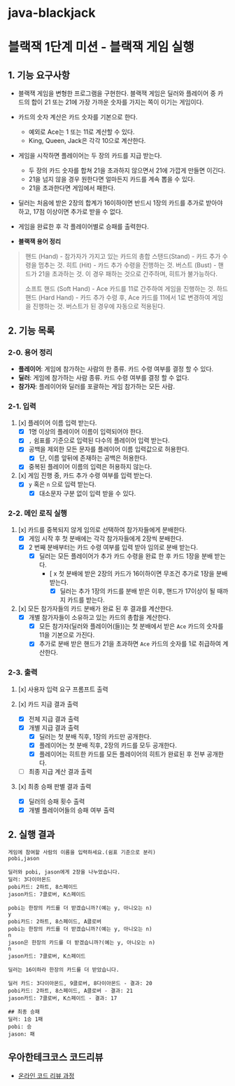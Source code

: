 # java-blackjack

# 블랙잭 1단계 미션 - 블랙잭 게임 실행

## 1. 기능 요구사항

- 블랙잭 게임을 변형한 프로그램을 구현한다. 블랙잭 게임은 딜러와 플레이어 중 카드의 합이 21 또는 21에 가장 가까운 숫자를 가지는 쪽이 이기는 게임이다.

- 카드의 숫자 계산은 카드 숫자를 기본으로 한다.
  - 예외로 Ace는 1 또는 11로 계산할 수 있다.
  - King, Queen, Jack은 각각 10으로 계산한다.

- 게임을 시작하면 플레이어는 두 장의 카드를 지급 받는다.
  - 두 장의 카드 숫자를 합쳐 21을 초과하지 않으면서 21에 가깝게 만들면 이긴다.
  - 21을 넘지 않을 경우 원한다면 얼마든지 카드를 계속 뽑을 수 있다.
  - 21을 초과한다면 게임에서 패한다.
- 딜러는 처음에 받은 2장의 합계가 16이하이면 반드시 1장의 카드를 추가로 받아야 하고, 17점 이상이면 추가로 받을 수 없다.
- 게임을 완료한 후 각 플레이어별로 승패를 출력한다.

- **블랙잭 용어 정리**
> 핸드 (Hand) - 참가자가 가지고 있는 카드의 총합
> 스탠드(Stand) - 카드 추가 수령을 멈추는 것.
> 히트 (Hit) - 카드 추가 수령을 진행하는 것.
> 버스트 (Bust) - 핸드가 21을 초과하는 것. 이 경우 패하는 것으로 간주하며, 히트가 불가능하다.
> 
> 소프트 핸드 (Soft Hand) - Ace 카드를 11로 간주하여 게임을 진행하는 것.
> 하드 핸드 (Hard Hand) - 카드 추가 수령 후, Ace 카드를 11에서 1로 변경하여 게임을 진행하는 것. 버스트가 된 경우에 자동으로 적용된다.


## 2. 기능 목록

### 2-0. 용어 정리
- **플레이어**: 게임에 참가하는 사람의 한 종류. 카드 수령 여부를 결정 할 수 있다.
- **딜러**: 게임에 참가하는 사람 종류. 카드 수령 여부를 결정 할 수 없다.
- **참가자**: 플레이어와 딜러를 포괄하는 게임 참가하는 모든 사람.

### 2-1. 입력

1. [x] 플레이어 이름 입력 받는다.
   - [x] 1명 이상의 플레이어 이름이 입력되어야 한다.
   - [x] `,` 쉼표를 기준으로 입력된 다수의 플레이어 입력 받는다.
   - [x] 공백을 제외한 모든 문자를 플레이어 이름 입력값으로 허용한다. 
       - [x] 단, 이름 앞뒤에 존재하는 공백은 허용한다. 
   - [x] 중복된 플레이어 이름의 입력은 허용하지 않는다.

2. [x] 게임 진행 중, 카드 추가 수령 여부를 입력 받는다.
   - [x] `y` 혹은 `n` 으로 입력 받는다.
     - [x] 대소문자 구분 없이 입력 받을 수 있다.

### 2-2. 메인 로직 실행

1. [x] 카드를 중복되지 않게 임의로 선택하여 참가자들에게 분배한다.
    - [x] 게임 시작 후 첫 분배에는 각각 참가자들에게 2장씩 분배한다.
    - [x] 2 번째 분배부터는 카드 수령 여부를 입력 받아 임의로 분배 받는다.
      - [x] 딜러는 모든 플레이어가 추가 카드 수령을 완료 한 후 카드 1장을 분배 받는다.
        - [ x 첫 분배에 받은 2장의 카드가 16이하이면 무조건 추가로 1장을 분배 받는다.
          - [x] 딜러는 추가 1장의 카드를 분배 받은 이후, 핸드가 17이상이 될 때까지 카드를 받는다.

2. [x] 모든 참가자들의 카드 분배가 완료 된 후 결과를 계산한다.
    - [x] 개별 참가자들이 소유하고 있는 카드의 총합을 계산한다.
      - [x] 모든 참가자(딜러와 플레이어(들))는 첫 분배에서 받은 `Ace` 카드의 숫자를 11을 기본으로 가진다.
      - [x] 추가로 분배 받은 핸드가 21을 초과하면 `Ace` 카드의 숫자를 1로 취급하여 계산한다.

### 2-3. 출력

1. [x] 사용자 입력 요구 프롬프트 출력

2. [x] 카드 지급 결과 출력
   - [x] 전체 지급 결과 출력
   - [x] 개별 지급 결과 출력
     - [x] 딜러는 첫 분배 직후, 1장의 카드만 공개한다.
     - [x] 플레이어는 첫 분배 직후, 2장의 카드를 모두 공개한다.
     - [x] 플레이어는 히트한 카드를 모든 플레이어의 히트가 완료된 후 전부 공개한다.
   - [ ] 최종 지급 계산 결과 출력

3. [x] 최종 승패 판별 결과 출력
   - [x] 딜러의 승패 횟수 출력
   - [x] 개별 플레이어들의 승패 여부 출력

## 2. 실행 결과

```
게임에 참여할 사람의 이름을 입력하세요.(쉼표 기준으로 분리)
pobi,jason

딜러와 pobi, jason에게 2장을 나누었습니다.
딜러: 3다이아몬드
pobi카드: 2하트, 8스페이드
jason카드: 7클로버, K스페이드

pobi는 한장의 카드를 더 받겠습니까?(예는 y, 아니오는 n)
y
pobi카드: 2하트, 8스페이드, A클로버
pobi는 한장의 카드를 더 받겠습니까?(예는 y, 아니오는 n)
n
jason은 한장의 카드를 더 받겠습니까?(예는 y, 아니오는 n)
n
jason카드: 7클로버, K스페이드

딜러는 16이하라 한장의 카드를 더 받았습니다.

딜러 카드: 3다이아몬드, 9클로버, 8다이아몬드 - 결과: 20
pobi카드: 2하트, 8스페이드, A클로버 - 결과: 21
jason카드: 7클로버, K스페이드 - 결과: 17

## 최종 승패
딜러: 1승 1패
pobi: 승 
jason: 패

```

## 우아한테크코스 코드리뷰

- [온라인 코드 리뷰 과정](https://github.com/woowacourse/woowacourse-docs/blob/master/maincourse/README.md)
